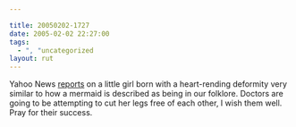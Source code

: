```yaml
---

title: 20050202-1727
date: 2005-02-02 22:27:00
tags:
  - ", "uncategorized
layout: rut
---
```


Yahoo News <a href="http://news.yahoo.com/news?tmpl=story&cid=574&u=/nm/20050202/wl_nm/life_peru_mermaid_dc_1&printer=1">reports</a>
on a little girl born with a heart-rending deformity very similar to
how a mermaid is described as being in our folklore.  Doctors are
going to be attempting to cut her legs free of each other, I wish
them well.  Pray for their success.

